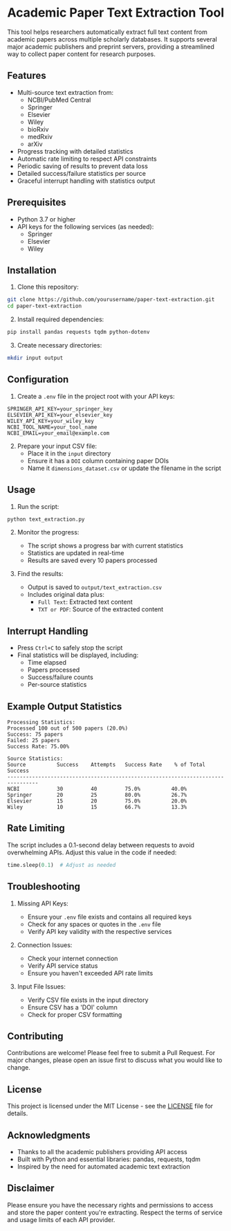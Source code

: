 # Academic Paper Text Extraction Tool

This tool helps researchers automatically extract full text content from academic papers across multiple scholarly databases. It supports several major academic publishers and preprint servers, providing a streamlined way to collect paper content for research purposes.

## Features

- Multi-source text extraction from:
  - NCBI/PubMed Central
  - Springer
  - Elsevier
  - Wiley
  - bioRxiv
  - medRxiv
  - arXiv
- Progress tracking with detailed statistics
- Automatic rate limiting to respect API constraints
- Periodic saving of results to prevent data loss
- Detailed success/failure statistics per source
- Graceful interrupt handling with statistics output

## Prerequisites

- Python 3.7 or higher
- API keys for the following services (as needed):
  - Springer
  - Elsevier
  - Wiley

## Installation

1. Clone this repository:
```bash
git clone https://github.com/yourusername/paper-text-extraction.git
cd paper-text-extraction
```

2. Install required dependencies:
```bash
pip install pandas requests tqdm python-dotenv
```

3. Create necessary directories:
```bash
mkdir input output
```

## Configuration

1. Create a `.env` file in the project root with your API keys:
```plaintext
SPRINGER_API_KEY=your_springer_key
ELSEVIER_API_KEY=your_elsevier_key
WILEY_API_KEY=your_wiley_key
NCBI_TOOL_NAME=your_tool_name
NCBI_EMAIL=your_email@example.com
```

2. Prepare your input CSV file:
   - Place it in the `input` directory
   - Ensure it has a `DOI` column containing paper DOIs
   - Name it `dimensions_dataset.csv` or update the filename in the script

## Usage

1. Run the script:
```bash
python text_extraction.py
```

2. Monitor the progress:
   - The script shows a progress bar with current statistics
   - Statistics are updated in real-time
   - Results are saved every 10 papers processed

3. Find the results:
   - Output is saved to `output/text_extraction.csv`
   - Includes original data plus:
     - `Full Text`: Extracted text content
     - `TXT or PDF`: Source of the extracted content

## Interrupt Handling

- Press `Ctrl+C` to safely stop the script
- Final statistics will be displayed, including:
  - Time elapsed
  - Papers processed
  - Success/failure counts
  - Per-source statistics

## Example Output Statistics

```
Processing Statistics:
Processed 100 out of 500 papers (20.0%)
Success: 75 papers
Failed: 25 papers
Success Rate: 75.00%

Source Statistics:
Source          Success    Attempts   Success Rate    % of Total Success
--------------------------------------------------------------------------------
NCBI            30         40         75.0%          40.0%
Springer        20         25         80.0%          26.7%
Elsevier        15         20         75.0%          20.0%
Wiley           10         15         66.7%          13.3%
```

## Rate Limiting

The script includes a 0.1-second delay between requests to avoid overwhelming APIs. Adjust this value in the code if needed:

```python
time.sleep(0.1)  # Adjust as needed
```

## Troubleshooting

1. Missing API Keys:
   - Ensure your `.env` file exists and contains all required keys
   - Check for any spaces or quotes in the `.env` file
   - Verify API key validity with the respective services

2. Connection Issues:
   - Check your internet connection
   - Verify API service status
   - Ensure you haven't exceeded API rate limits

3. Input File Issues:
   - Verify CSV file exists in the input directory
   - Ensure CSV has a 'DOI' column
   - Check for proper CSV formatting

## Contributing

Contributions are welcome! Please feel free to submit a Pull Request. For major changes, please open an issue first to discuss what you would like to change.

## License

This project is licensed under the MIT License - see the [LICENSE](LICENSE) file for details.

## Acknowledgments

- Thanks to all the academic publishers providing API access
- Built with Python and essential libraries: pandas, requests, tqdm
- Inspired by the need for automated academic text extraction

## Disclaimer

Please ensure you have the necessary rights and permissions to access and store the paper content you're extracting. Respect the terms of service and usage limits of each API provider.

